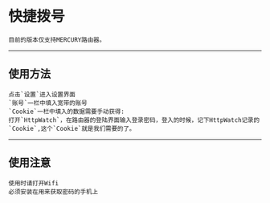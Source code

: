 快捷拨号
===
	目前的版本仅支持MERCURY路由器。
----
使用方法
-
	点击`设置`进入设置界面
	`账号`一栏中填入宽带的账号
	`Cookie`一栏中填入的数据需要手动获得:
	打开`HttpWatch`，在路由器的登陆界面输入登录密码，登入的时候，记下HttpWatch记录的`Cookie`,这个`Cookie`就是我们需要的了。
----
使用注意
-
	使用时请打开Wifi
	必须安装在用来获取密码的手机上
